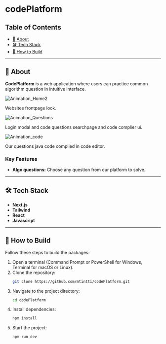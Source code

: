 # codePlatform

## Table of Contents
- [🚀 About](#-about)
- [🛠️ Tech Stack](#-tech-stack)
- [📝 How to Build](#-how-to-build)

---

## 🚀 About

**CodePlatform** is a web application where users can practice common algorithm question in intuitive interface.  

  
![Animation_Home2](https://github.com/user-attachments/assets/7375b7c5-3293-49d8-96c2-2cff1eb446b1)

Websites frontpage look. 


![Animation_Questions](https://github.com/user-attachments/assets/83bad84a-a7e8-4000-b8e7-b0f89b3a04d6)

Login modal and code questions searchpage and code complier ui.

  
![Animation_code](https://github.com/user-attachments/assets/1863c8e9-59b9-45a6-b889-e588a14ce259)

Our questions java code complied in code editor.

### Key Features
- **Algo questions:** Choose any question from our platform to solve.

---

## 🛠️ Tech Stack

- **Next.js**
- **Tailwind**
- **React**
- **Javascript**
---

## 📝 How to Build

Follow these steps to build the packages:

1. Open a terminal (Command Prompt or PowerShell for Windows, Terminal for macOS or Linux).
2. Clone the repository:
   ```bash
   git clone https://github.com/mtintti/codePlatform.git
   ```
3. Navigate to the project directory:
   ```bash
   cd codePlatform
   ```
4. Install dependencies:
   ```bash
   npm install
   ```
5. Start the project:
   ```bash
   npm run dev
   ```
